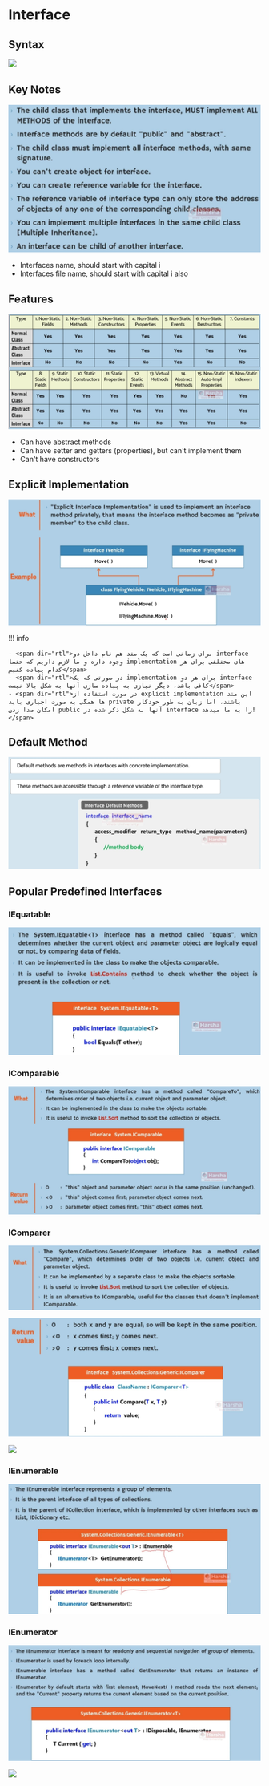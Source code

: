 # Interface

## Syntax

<img src="image3.jpg" style="width:4.22917in" />

## Key Notes

![](interface/image7.jpg)

- Interfaces name, should start with capital i
- Interfaces file name, should start with capital i also

## Features

![](interface/image8.jpg)

- Can have abstract methods
- Can have setter and getters (properties), but can't implement them
- Can't have constructors

## Explicit Implementation

![](interface/image2.jpg)

!!! info

    - <span dir="rtl">برای زمانی است که یک متد هم نام داخل دو interface وجود داره و ما لازم داریم که حتما implementation های مختلفی برای هر کدام پیاده کنیم</span>
    - <span dir="rtl">در صورتی که یک implementation برای هر دو interface کافی باشد، دیگر نیازی به پیاده سازی آنها به شکل بالا نیست</span>
    - <span dir="rtl">در صورت استفاده از explicit implementation این متد ها همگی به صورت اجباری باید private باشند، اما زبان به طور خودکار امکان صدا زدن public آنها به شکل ذکر شده در interface را به ما میدهد!</span>

## Default Method

![](interface/image12.jpg)

## Popular Predefined Interfaces

### IEquatable

![](interface/image9.jpg)

### IComparable

![](interface/image13.jpg)

### IComparer

![](interface/image11.jpg)

![](interface/image5.jpg)

<img src="image1.jpg" style="width:4.89167in" />

### IEnumerable

![](interface/image6.jpg)

### IEnumerator

![](interface/image10.jpg)

<img src="image4.jpg" style="width:3.51667in" />
